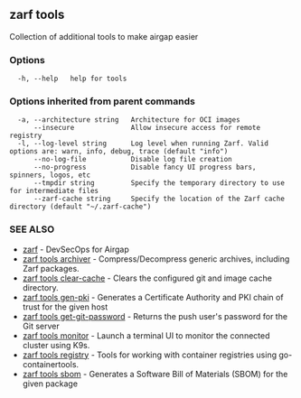 ## zarf tools

Collection of additional tools to make airgap easier

### Options

```
  -h, --help   help for tools
```

### Options inherited from parent commands

```
  -a, --architecture string   Architecture for OCI images
      --insecure              Allow insecure access for remote registry
  -l, --log-level string      Log level when running Zarf. Valid options are: warn, info, debug, trace (default "info")
      --no-log-file           Disable log file creation
      --no-progress           Disable fancy UI progress bars, spinners, logos, etc
      --tmpdir string         Specify the temporary directory to use for intermediate files
      --zarf-cache string     Specify the location of the Zarf cache directory (default "~/.zarf-cache")
```

### SEE ALSO

* [zarf](zarf.md)	 - DevSecOps for Airgap
* [zarf tools archiver](zarf_tools_archiver.md)	 - Compress/Decompress generic archives, including Zarf packages.
* [zarf tools clear-cache](zarf_tools_clear-cache.md)	 - Clears the configured git and image cache directory.
* [zarf tools gen-pki](zarf_tools_gen-pki.md)	 - Generates a Certificate Authority and PKI chain of trust for the given host
* [zarf tools get-git-password](zarf_tools_get-git-password.md)	 - Returns the push user's password for the Git server
* [zarf tools monitor](zarf_tools_monitor.md)	 - Launch a terminal UI to monitor the connected cluster using K9s.
* [zarf tools registry](zarf_tools_registry.md)	 - Tools for working with container registries using go-containertools.
* [zarf tools sbom](zarf_tools_sbom.md)	 - Generates a Software Bill of Materials (SBOM) for the given package

